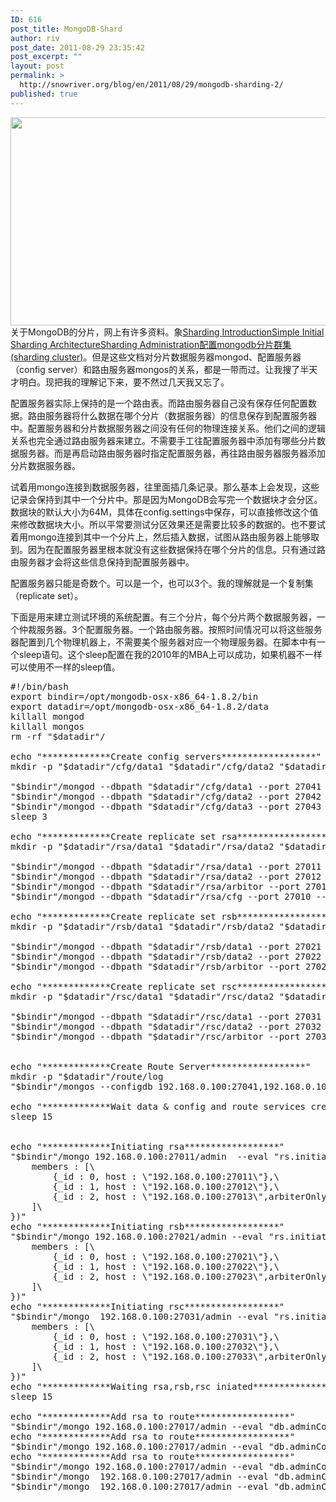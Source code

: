 ```yaml
---
ID: 616
post_title: MongoDB-Shard
author: riv
post_date: 2011-08-29 23:35:42
post_excerpt: ""
layout: post
permalink: >
  http://snowriver.org/blog/en/2011/08/29/mongodb-sharding-2/
published: true
---
```

<img class="alignright" title="Sharding" src="http://www.mongodb.org/download/attachments/2097393/sharding.PNG?version=2&amp;modificationDate=1267724627656" alt="" width="572" height="333" />关于MongoDB的分片，网上有许多资料。象<a href="http://www.mongodb.org/display/DOCS/Sharding+Introduction">Sharding Introduction</a><a href="http://www.mongodb.org/display/DOCS/Simple+Initial+Sharding+Architecture">Simple Initial Sharding Architecture</a><a href="http://www.mongodb.org/display/DOCS/Sharding+Administration">Sharding Administration</a><a href="http://www.taobaodba.com/html/525_525.html">配置mongodb分片群集(sharding cluster)</a>。但是这些文档对分片数据服务器mongod、配置服务器（config server）和路由服务器mongos的关系，都是一带而过。让我搜了半天才明白。现把我的理解记下来，要不然过几天我又忘了。

配置服务器实际上保持的是一个路由表。而路由服务器自己没有保存任何配置数据。路由服务器将什么数据在哪个分片（数据服务器）的信息保存到配置服务器中。配置服务器和分片数据服务器之间没有任何的物理连接关系。他们之间的逻辑关系也完全通过路由服务器来建立。不需要手工往配置服务器中添加有哪些分片数据服务器。而是再启动路由服务器时指定配置服务器，再往路由服务器服务器添加分片数据服务器。

试着用mongo连接到数据服务器，往里面插几条记录。那么基本上会发现，这些记录会保持到其中一个分片中。那是因为MongoDB会写完一个数据块才会分区。数据块的默认大小为64M，具体在config.settings中保存，可以直接修改这个值来修改数据块大小。所以平常要测试分区效果还是需要比较多的数据的。也不要试着用mongo连接到其中一个分片上，然后插入数据，试图从路由服务器上能够取到。因为在配置服务器里根本就没有这些数据保持在哪个分片的信息。只有通过路由服务器才会将这些信息保持到配置服务器中。

配置服务器只能是奇数个。可以是一个，也可以3个。我的理解就是一个复制集（replicate set）。

下面是用来建立测试环境的系统配置。有三个分片，每个分片两个数据服务器，一个仲裁服务器。3个配置服务器。一个路由服务器。按照时间情况可以将这些服务器配置到几个物理机器上，不需要美个服务器对应一个物理服务器。在脚本中有一个sleep语句。这个sleep配置在我的2010年的MBA上可以成功，如果机器不一样可以使用不一样的sleep值。<!--more-->
<pre class="brush:bash">#!/bin/bash
export bindir=/opt/mongodb-osx-x86_64-1.8.2/bin
export datadir=/opt/mongodb-osx-x86_64-1.8.2/data
killall mongod
killall mongos
rm -rf "$datadir"/

echo "*************Create config servers******************"
mkdir -p "$datadir"/cfg/data1 "$datadir"/cfg/data2 "$datadir"/cfg/data3 "$datadir"/cfg/log

"$bindir"/mongod --dbpath "$datadir"/cfg/data1 --port 27041 --configsvr --rest --oplogSize 8 &gt; "$datadir"/cfg/log/cfg1.log&amp;
"$bindir"/mongod --dbpath "$datadir"/cfg/data2 --port 27042 --configsvr --rest --oplogSize 8 &gt; "$datadir"/cfg/log/cfg2.log&amp;
"$bindir"/mongod --dbpath "$datadir"/cfg/data3 --port 27043 --configsvr --rest --oplogSize 8 &gt; "$datadir"/cfg/log/cfg3.log&amp;
sleep 3

echo "*************Create replicate set rsa******************"
mkdir -p "$datadir"/rsa/data1 "$datadir"/rsa/data2 "$datadir"/rsa/arbitor "$datadir"/rsa/cfg "$datadir"/rsa/log

"$bindir"/mongod --dbpath "$datadir"/rsa/data1 --port 27011 --shardsvr --replSet rsa --rest &gt; "$datadir"/rsa/log/mongo1.log &amp;
"$bindir"/mongod --dbpath "$datadir"/rsa/data2 --port 27012 --shardsvr --replSet rsa --rest &gt; "$datadir"/rsa/log/mongo2.log &amp;
"$bindir"/mongod --dbpath "$datadir"/rsa/arbitor --port 27013 --shardsvr --replSet rsa --rest  --oplogSize 8 &gt; "$datadir"/rsa/log/arbitor.log &amp;
"$bindir"/mongod --dbpath "$datadir"/rsa/cfg --port 27010 --configsvr --rest --oplogSize 8 &gt; "$datadir"/rsa/log/cfg.log&amp;

echo "*************Create replicate set rsb******************"
mkdir -p "$datadir"/rsb/data1 "$datadir"/rsb/data2 "$datadir"/rsb/arbitor "$datadir"/rsb/log

"$bindir"/mongod --dbpath "$datadir"/rsb/data1 --port 27021 --shardsvr --replSet rsb --rest &gt; "$datadir"/rsb/log/mongo1.log&amp;
"$bindir"/mongod --dbpath "$datadir"/rsb/data2 --port 27022 --shardsvr --replSet rsb --rest &gt; "$datadir"/rsb/log/mongo2.log &amp;
"$bindir"/mongod --dbpath "$datadir"/rsb/arbitor --port 27023 --shardsvr --replSet rsb --rest  --oplogSize 8 &gt; "$datadir"/rsb/log/arbitor.log &amp;

echo "*************Create replicate set rsc******************"
mkdir -p "$datadir"/rsc/data1 "$datadir"/rsc/data2 "$datadir"/rsc/arbitor "$datadir"/rsc/log

"$bindir"/mongod --dbpath "$datadir"/rsc/data1 --port 27031 --shardsvr --replSet rsc --rest &gt; "$datadir"/rsc/log/mongo1.log&amp;
"$bindir"/mongod --dbpath "$datadir"/rsc/data2 --port 27032 --shardsvr --replSet rsc --rest &gt; "$datadir"/rsc/log/mongo2.log &amp;
"$bindir"/mongod --dbpath "$datadir"/rsc/arbitor --port 27033 --shardsvr --replSet rsc --rest  --oplogSize 8 &gt; "$datadir"/rsc/log/arbitor.log &amp;


echo "*************Create Route Server******************"
mkdir -p "$datadir"/route/log
"$bindir"/mongos --configdb 192.168.0.100:27041,192.168.0.100:27042,192.168.0.100:27043 &gt; "$datadir"/route/log/mongos1.log&amp;

echo "*************Wait data &amp; config and route services created ******************"
sleep 15


echo "*************Initiating rsa******************"
"$bindir"/mongo 192.168.0.100:27011/admin  --eval "rs.initiate({_id : \"rsa\",\
    members : [\
        {_id : 0, host : \"192.168.0.100:27011\"},\
        {_id : 1, host : \"192.168.0.100:27012\"},\
        {_id : 2, host : \"192.168.0.100:27013\",arbiterOnly:true}\
    ]\
})"
echo "*************Initiating rsb******************"
"$bindir"/mongo 192.168.0.100:27021/admin --eval "rs.initiate({_id : \"rsb\",\
    members : [\
        {_id : 0, host : \"192.168.0.100:27021\"},\
        {_id : 1, host : \"192.168.0.100:27022\"},\
        {_id : 2, host : \"192.168.0.100:27023\",arbiterOnly:true}\
    ]\
})"
echo "*************Initiating rsc******************"
"$bindir"/mongo  192.168.0.100:27031/admin --eval "rs.initiate({_id : \"rsc\",\
    members : [\
        {_id : 0, host : \"192.168.0.100:27031\"},\
        {_id : 1, host : \"192.168.0.100:27032\"},\
        {_id : 2, host : \"192.168.0.100:27033\",arbiterOnly:true}\
    ]\
})"
echo "*************Waiting rsa,rsb,rsc iniated******************"
sleep 15

echo "*************Add rsa to route******************"
"$bindir"/mongo 192.168.0.100:27017/admin --eval "db.adminCommand({addShard:\"rsa/192.168.0.100:27011,192.168.0.100:27012\", allowLocal : true})"
echo "*************Add rsa to route******************"
"$bindir"/mongo 192.168.0.100:27017/admin --eval "db.adminCommand({addShard:\"rsb/192.168.0.100:27021,192.168.0.100:27022\", allowLocal : true})"
echo "*************Add rsa to route******************"
"$bindir"/mongo 192.168.0.100:27017/admin --eval "db.adminCommand({addShard:\"rsc/192.168.0.100:27031,192.168.0.100:27032\", allowLocal : true})"
"$bindir"/mongo  192.168.0.100:27017/admin --eval "db.adminCommand( { enablesharding : \"test\" } )"
"$bindir"/mongo  192.168.0.100:27017/admin --eval "db.adminCommand( { shardcollection : \"test.name\", key : {name : 1} } )"
</pre>